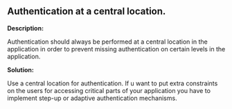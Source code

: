 
Authentication at a central location.
-------

**Description:**

Authentication should always be performed at a central location in the application in 
order to prevent missing authentication on certain levels in the application.


**Solution:**

Use a central location for authentication. If u want to put extra constraints on the 
users for accessing critical parts of your application you have to implement
step-up or adaptive authentication mechanisms. 

	